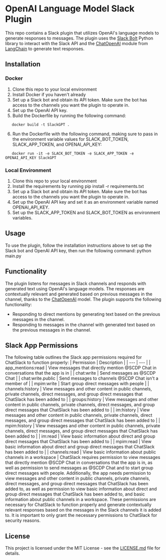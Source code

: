 # OpenAI Language Model Slack Plugin
This repo contains a Slack plugin that utilizes OpenAI's language models to generate responses to messages. The plugin uses the [Slack Bolt](https://api.slack.com/tools/bolt) Python library to interact with the Slack API and the [ChatOpenAI](https://github.com/LangChain/langchain/tree/main/langchain/chat_models) module from [LangChain](https://github.com/LangChain/langchain) to generate text responses.
## Installation
### Docker
1. Clone this repo to your local environment
2. Install Docker if you haven't already
3. Set up a Slack bot and obtain its API token. Make sure the bot has access to the channels you want the plugin to operate in.
4. Set up the OpenAI API key.
5. Build the Dockerfile by running the following command:
``` 
   docker build -t SlackGPT .
```
6. Run the Dockerfile with the following command, making sure to pass in the environment variable values for SLACK_BOT_TOKEN, SLACK_APP_TOKEN, and OPENAI_API_KEY:
```  
   docker run -it -e SLACK_BOT_TOKEN -e SLACK_APP_TOKEN -e OPENAI_API_KEY SlackGPT
```   
### Local Environment
1. Clone this repo to your local environment
2. Install the requirements by running pip install -r requirements.txt
3. Set up a Slack bot and obtain its API token. Make sure the bot has access to the channels you want the plugin to operate in.
4. Set up the OpenAI API key and set it as an environment variable named OPENAI_API_KEY.
5. Set up the SLACK_APP_TOKEN and SLACK_BOT_TOKEN as environment variables.
## Usage
To use the plugin, follow the installation instructions above to set up the Slack bot and OpenAI API key, then run the following command:
python main.py
## Functionality
The plugin listens for messages in Slack channels and responds with generated text using OpenAI's language models. The responses are contextually relevant and generated based on previous messages in the channel, thanks to the [ChatOpenAI](https://github.com/LangChain/langchain/tree/main/langchain/chat_models) model.
The plugin supports the following functionality:
* Responding to direct mentions by generating text based on the previous messages in the channel.
* Responding to messages in the channel with generated text based on the previous messages in the channel.

## Slack App Permissions
The following table outlines the Slack app permissions required for ChatSlack to function properly:
| Permission | Description |
| --- | --- |
| app_mentions:read | View messages that directly mention @SCDP Chat in conversations that the app is in |
| chat:write | Send messages as @SCDP Chat |
| chat:write.public | Send messages to channels @SCDP Chat isn't a member of |
| mpim:write | Start group direct messages with people |
| channels:history | View messages and other content in public channels, private channels, direct messages, and group direct messages that ChatSlack has been added to |
| groups:history | View messages and other content in public channels, private channels, direct messages, and group direct messages that ChatSlack has been added to |
| im:history | View messages and other content in public channels, private channels, direct messages, and group direct messages that ChatSlack has been added to |
| mpim:history | View messages and other content in public channels, private channels, direct messages, and group direct messages that ChatSlack has been added to |
| im:read | View basic information about direct and group direct messages that ChatSlack has been added to |
| mpim:read | View basic information about direct and group direct messages that ChatSlack has been added to |
| channels:read | View basic information about public channels in a workspace |
ChatSlack requires permission to view messages that directly mention @SCDP Chat in conversations that the app is in, as well as permission to send messages as @SCDP Chat and to start group direct messages with people. Additionally, the app needs permission to view messages and other content in public channels, private channels, direct messages, and group direct messages that ChatSlack has been added to, as well as permission to view basic information about direct and group direct messages that ChatSlack has been added to, and basic information about public channels in a workspace.
These permissions are necessary for ChatSlack to function properly and generate contextually relevant responses based on the messages in the Slack channels it is added to. It is important to only grant the necessary permissions to ChatSlack for security reasons.

## License
This project is licensed under the MIT License - see the [LICENSE.md](LICENSE.md) file for details.